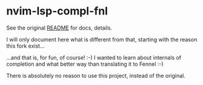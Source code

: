 # nvim-lsp-compl-fnl

See the original [README](https://github.com/alexaandru/nvim-lsp-compl-fnl/blob/187652/README.md) for docs, details.

I will only document here what is different from that, starting with the reason this fork exist...

...and that is, for fun, of course! :-) I wanted to learn about internals of completion and
what better way than translating it to Fennel :-)

There is absolutely no reason to use this project, instead of the original.
